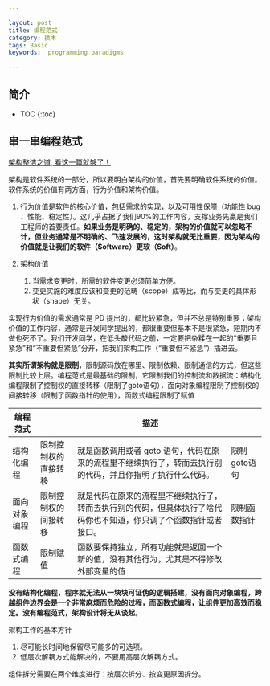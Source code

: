 ```yaml
---

layout: post
title: 编程范式
category: 技术
tags: Basic
keywords:  programming paradigms

---
```


## 简介

* TOC
{:toc}


## 串一串编程范式

[架构整洁之道, 看这一篇就够了！](https://mp.weixin.qq.com/s/Kd1T40KZWvdThKC3IN6n-Q)

架构是软件系统的一部分，所以要明白架构的价值，首先要明确软件系统的价值。软件系统的价值有两方面，行为价值和架构价值。

1. 行为价值是软件的核心价值，包括需求的实现，以及可用性保障（功能性 bug 、性能、稳定性）。这几乎占据了我们90%的工作内容，支撑业务先赢是我们工程师的首要责任。**如果业务是明确的、稳定的，架构的价值就可以忽略不计，但业务通常是不明确的、飞速发展的，这时架构就无比重要，因为架构的价值就是让我们的软件（Software）更软（Soft）**。
2. 架构价值

    1. 当需求变更时，所需的软件变更必须简单方便。
    2. 变更实施的难度应该和变更的范畴（scope）成等比，而与变更的具体形状（shape）无关。

实现行为价值的需求通常是 PD 提出的，都比较紧急，但并不总是特别重要；架构价值的工作内容，通常是开发同学提出的，都很重要但基本不是很紧急，短期内不做也死不了。我们开发同学，在低头敲代码之前，一定要把杂糅在一起的“重要且紧急”和“不重要但紧急”分开，把我们架构工作（“重要但不紧急”）插进去。

**其实所谓架构就是限制**，限制源码放在哪里、限制依赖、限制通信的方式，但这些限制比较上层。编程范式是最基础的限制，它限制我们的控制流和数据流：结构化编程限制了控制权的直接转移（限制了goto语句），面向对象编程限制了控制权的间接转移（限制了函数指针的使用），函数式编程限制了赋值

|编程范式||描述||
|---|---|---|---|
|结构化编程|限制控制权的直接转移|就是函数调用或者 goto 语句，代码在原来的流程里不继续执行了，转而去执行别的代码，并且你指明了执行什么代码。|限制goto语句|
|面向对象编程|限制控制权的间接转移|就是代码在原来的流程里不继续执行了，转而去执行别的代码，但具体执行了啥代码你也不知道，你只调了个函数指针或者接口。|限制函数指针|
|函数式编程|限制赋值|函数要保持独立，所有功能就是返回一个新的值，没有其他行为，尤其是不得修改外部变量的值||

**没有结构化编程，程序就无法从一块块可证伪的逻辑搭建，没有面向对象编程，跨越组件边界会是一个非常麻烦而危险的过程，而函数式编程，让组件更加高效而稳定。没有编程范式，架构设计将无从谈起**。

架构工作的基本方针

1. 尽可能长时间地保留尽可能多的可选项。
2. 低层次解耦方式能解决的，不要用高层次解耦方式。

组件拆分需要在两个维度进行：按层次拆分、按变更原因拆分。